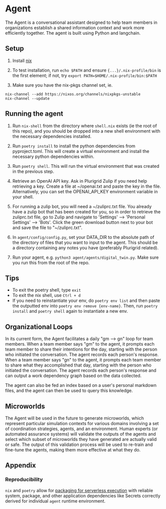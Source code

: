 # Agent
The Agent is a conversational assistant designed to help team members in organizations establish a shared information context and work more efficiently together. The agent is built using Python and langchain.

## Setup 

1. Install [nix](https://nixos.org/download.html#nix-install-macos)

2. To test installation, run `echo $PATH` and ensure `{...}/.nix-profile/bin` is the first element; if not, try `export PATH=$HOME/.nix-profile/bin:$PATH`

3. Make sure you have the nix-pkgs channel set, ie.

```
nix-channel --add https://nixos.org/channels/nixpkgs-unstable
nix-channel --update
```

## Running the agent

1. Run `nix-shell` from the directory where `shell.nix` exists (ie the root of this repo), and you should be dropped into a new shell environment with the necessary dependencies installed.

2. Run `poetry install` to install the python dependencies from pyproject.toml. This will create a virtual environment and install the necessary python dependencies within. 

3. Run `poetry shell`. This will run the virtual environment that was created in the previous step.

4. Retrieve an OpenAI API key. Ask in Plurigrid Zulip if you need help retrieving a key. Create a file at ~/openai.txt and paste the key in the file.
Alternatively, you can set the OPENAI_API_KEY environment variable in your shell.

5. For running a zulip bot, you will need a ~/zuliprc.txt file. You already have a zulip bot that has been created for you, so in order to retrieve the zuliprc.txt file, go to Zulip and navigate to 'Settings' --> 'Personal Settings' --> 'Bots'. Click the green download button next to your bot and save the file to "~/zuliprc.txt".

6. In `agent/config/config.py`, set your DATA_DIR to the absolute path of the  directory of files that you want to input to the agent. This should be a directory containing any notes you have (preferably Plurigrid related).

7. Run your agent, e.g. `python3 agent/agents/digital_twin.py`. Make sure you run this from the root of the repo. 

## Tips

- To exit the poetry shell, type `exit`
- To exit the nix shell, use `Ctrl + d`
- If you need to reinstantiate your env, do `poetry env list` and then paste the outputted env into `poetry env remove {env-name}`. Then, run `poetry install` and `poetry shell` again to instantiate a new env. 


## Organizational Loops

In its current form, the Agent facilitates a daily "gm --> gn" loop for team members. When a team member says "gm" to the agent, it prompts each team member to share their intentions for the day, starting with the person who initiated the conversation. The agent records each person's response. When a team member says "gn" to the agent, it prompts each team member to share what they accomplished that day, starting with the person who initiated the conversation. The agent records each person's response and can output a work dependency graph based on the data collected.

The agent can also be fed an index based on a user's personal markdown files, and the agent can then be used to query this knowledge.  

## Microworlds

The Agent will be used in the future to generate microworlds, which represent particular simulation contexts for various domains involving a set of coordination strategies, agents, and an environment. Human experts (or automated assurance systems) will validate the outputs of the agents and select which subset of microworlds they have generated are actually valid or safe. The output of this validation process will be used to re-train and fine-tune the agents, making them more effective at what they do.


## Appendix
### Reproducibility
`nix` and `poetry` allow for [packaging for serverless execution](https://github.com/bananaml/serverless-template) with reliable system, package, and other application dependencies like Secrets correctly derived for individual `agent` runtime environment.